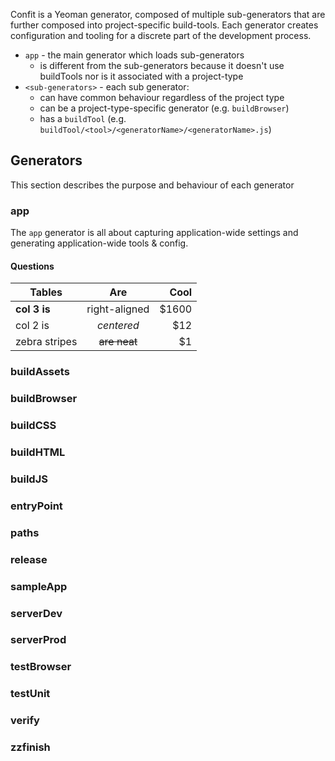 Confit is a Yeoman generator, composed of multiple sub-generators that are further composed into project-specific build-tools. 
Each generator creates configuration and tooling for a discrete part of the development process.

- `app` - the main generator which loads sub-generators
  - is different from the sub-generators because it doesn't use buildTools nor is it associated with a project-type
- `<sub-generators>` - each sub generator:
  - can have common behaviour regardless of the project type
  - can be a project-type-specific generator (e.g. `buildBrowser`)
  - has a `buildTool` (e.g. `buildTool/<tool>/<generatorName>/<generatorName>.js`)


## Generators

This section describes the purpose and behaviour of each generator 

### app

The `app` generator is all about capturing application-wide settings and generating application-wide tools & config.

#### Questions

| Tables        | Are           | Cool  |
| ------------- |:-------------:| -----:|
| **col 3 is**  | right-aligned | $1600 |
| col 2 is      | *centered*    |   $12 |
| zebra stripes | ~~are neat~~  |    $1 |

### buildAssets

### buildBrowser

### buildCSS

### buildHTML

### buildJS

### entryPoint

### paths

### release

### sampleApp

### serverDev

### serverProd

### testBrowser

### testUnit

### verify

### zzfinish
